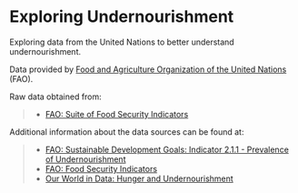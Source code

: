 # Exploring Undernourishment
Exploring data from the United Nations to better understand undernourishment.

Data provided by [Food and Agriculture Organization of the United Nations](http://www.fao.org/home/en/) (FAO).

Raw data obtained from:

>* [FAO: Suite of Food Security Indicators](http://www.fao.org/faostat/en/#data/FS)

Additional information about the data sources can be found at:

>* [FAO: Sustainable Development Goals: Indicator 2.1.1 - Prevalence of Undernourishment](http://www.fao.org/sustainable-development-goals/indicators/2.1.1/en/)
>* [FAO: Food Security Indicators](http://www.fao.org/economic/ess/ess-fs/ess-fadata/en/#.XrXa5Wgzack)
>* [Our World in Data: Hunger and Undernourishment](https://ourworldindata.org/hunger-and-undernourishment)
